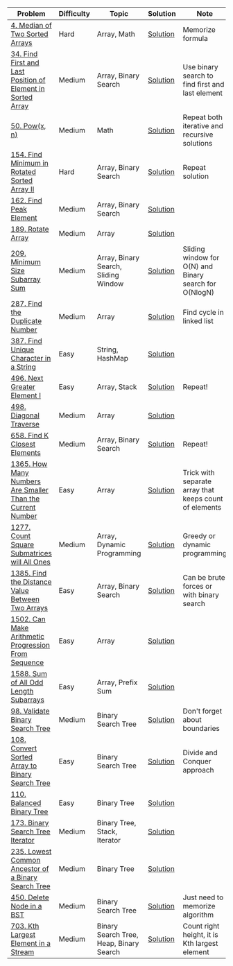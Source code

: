 
| Problem                                                                                                                                               | Difficulty | Topic                                   | Solution                                                                                           | Note                                                   |
|-------------------------------------------------------------------------------------------------------------------------------------------------------|------------|-----------------------------------------|----------------------------------------------------------------------------------------------------|--------------------------------------------------------|
| [4. Median of Two Sorted Arrays](https://leetcode.com/problems/find-first-and-last-position-of-element-in-sorted-array/)                              | Hard       | Array, Math                             | [Solution](https://github.com/khaydarov/cs-labs/tree/master/leetcode/learn/array/4)                | Memorize formula                                       |
| [34. Find First and Last Position of Element in Sorted Array](https://leetcode.com/problems/find-first-and-last-position-of-element-in-sorted-array/) | Medium     | Array, Binary Search                    | [Solution](https://github.com/khaydarov/cs-labs/tree/master/leetcode/learn/array/34)               | Use binary search to find first and last element       |
| [50. Pow(x, n)](https://leetcode.com/problems/powx-n/)                                                                                                | Medium     | Math                                    | [Solution](https://github.com/khaydarov/cs-labs/tree/master/leetcode/learn/array/50)               | Repeat both iterative and recursive solutions          |
| [154. Find Minimum in Rotated Sorted Array II](https://leetcode.com/problems/find-minimum-in-rotated-sorted-array-ii/)                                | Hard       | Array, Binary Search                    | [Solution](https://github.com/khaydarov/cs-labs/tree/master/leetcode/learn/array/154)              | Repeat solution                                        |
| [162. Find Peak Element](https://leetcode.com/problems/find-peak-element/)                                                                            | Medium     | Array, Binary Search                    | [Solution](https://github.com/khaydarov/cs-labs/tree/master/leetcode/learn/array/162)              |                                                        |
| [189. Rotate Array](https://leetcode.com/problems/rotate-array/)                                                                                      | Medium     | Array                                   | [Solution](https://github.com/khaydarov/cs-labs/tree/master/leetcode/learn/array/189)              |                                                        |
| [209. Minimum Size Subarray Sum](https://leetcode.com/problems/minimum-size-subarray-sum/)                                                            | Medium     | Array, Binary Search, Sliding Window    | [Solution](https://github.com/khaydarov/cs-labs/tree/master/leetcode/learn/array/209)              | Sliding window for O(N) and Binary search for O(NlogN) |
| [287. Find the Duplicate Number](https://leetcode.com/problems/find-the-duplicate-number/)                                                            | Medium     | Array                                   | [Solution](https://github.com/khaydarov/cs-labs/tree/master/leetcode/learn/array/287)              | Find cycle in linked list                              |
| [387. Find Unique Character in a String](https://leetcode.com/problems/first-unique-character-in-a-string/)                                           | Easy       | String, HashMap                         | [Solution](https://github.com/khaydarov/cs-labs/tree/master/leetcode/learn/array/387)              |                                                        |
| [496. Next Greater Element I](https://leetcode.com/problems/next-greater-element-i/)                                                                  | Easy       | Array, Stack                            | [Solution](https://github.com/khaydarov/cs-labs/tree/master/leetcode/learn/array/496)              | Repeat!                                                |
| [498. Diagonal Traverse](https://leetcode.com/problems/diagonal-traverse/)                                                                            | Medium     | Array                                   | [Solution](https://github.com/khaydarov/cs-labs/tree/master/leetcode/learn/array/498)              |                                                        |
| [658. Find K Closest Elements](https://leetcode.com/problems/find-k-closest-elements/)                                                                | Medium     | Array, Binary Search                    | [Solution](https://github.com/khaydarov/cs-labs/tree/master/leetcode/learn/array/658)              | Repeat!                                                |
| [1365. How Many Numbers Are Smaller Than the Current Number](https://leetcode.com/problems/how-many-numbers-are-smaller-than-the-current-number/)     | Easy       | Array                                   | [Solution](https://github.com/khaydarov/cs-labs/tree/master/leetcode/learn/array/1365)             | Trick with separate array that keeps count of elements |
| [1277. Count Square Submatrices will All Ones](https://leetcode.com/problems/count-square-submatrices-with-all-ones/)                                 | Medium     | Array, Dynamic Programming              | [Solution](https://github.com/khaydarov/cs-labs/tree/master/leetcode/learn/array/1277)             | Greedy or dynamic programming                          |
| [1385. Find the Distance Value Between Two Arrays](https://leetcode.com/problems/find-the-distance-value-between-two-arrays)                          | Easy       | Array, Binary Search                    | [Solution](https://github.com/khaydarov/cs-labs/tree/master/leetcode/learn/array/1385)             | Can be brute forces or with binary search              |
| [1502. Can Make Arithmetic Progression From Sequence](https://leetcode.com/problems/can-make-arithmetic-progression-from-sequence/description/)       | Easy       | Array                                   | [Solution](https://github.com/khaydarov/cs-labs/tree/master/leetcode/learn/array/1385)             |                                                        |
| [1588. Sum of All Odd Length Subarrays](https://leetcode.com/problems/sum-of-all-odd-length-subarrays)                                                | Easy       | Array, Prefix Sum                       | [Solution](https://github.com/khaydarov/cs-labs/tree/master/leetcode/learn/array/1588)             |                                                        |
| [98. Validate Binary Search Tree](https://leetcode.com/problems/validate-binary-search-tree/)                                                         | Medium     | Binary Search Tree                      | [Solution](https://github.com/khaydarov/cs-labs/tree/master/leetcode/learn/binary-search-tree/98)  | Don't forget about boundaries                          |
| [108. Convert Sorted Array to Binary Search Tree](https://leetcode.com/problems/convert-sorted-array-to-binary-search-tree)                           | Easy       | Binary Search Tree                      | [Solution](https://github.com/khaydarov/cs-labs/tree/master/leetcode/learn/binary-search-tree/108) | Divide and Conquer approach                            |
| [110. Balanced Binary Tree](https://leetcode.com/problems/balanced-binary-tree)                                                                       | Easy       | Binary Tree                             | [Solution](https://github.com/khaydarov/cs-labs/tree/master/leetcode/learn/binary-search-tree/110) |                                                        |
| [173. Binary Search Tree Iterator](https://leetcode.com/problems/binary-search-tree-iterator)                                                         | Medium     | Binary Tree, Stack, Iterator            | [Solution](https://github.com/khaydarov/cs-labs/tree/master/leetcode/learn/binary-search-tree/173) |                                                        |
| [235. Lowest Common Ancestor of a Binary Search Tree](https://leetcode.com/problems/lowest-common-ancestor-of-a-binary-search-tree)                   | Medium     | Binary Tree                             | [Solution](https://github.com/khaydarov/cs-labs/tree/master/leetcode/learn/binary-search-tree/235) |                                                        |
| [450. Delete Node in a BST](https://leetcode.com/problems/delete-node-in-a-bst)                                                                       | Medium     | Binary Search Tree                      | [Solution](https://github.com/khaydarov/cs-labs/tree/master/leetcode/learn/binary-search-tree/450) | Just need to memorize algorithm                        |
| [703. Kth Largest Element in a Stream](https://leetcode.com/problems/kth-largest-element-in-a-stream)                                                 | Medium     | Binary Search Tree, Heap, Binary Search | [Solution](https://github.com/khaydarov/cs-labs/tree/master/leetcode/learn/binary-search-tree/703) | Count right height, it is Kth largest element          |